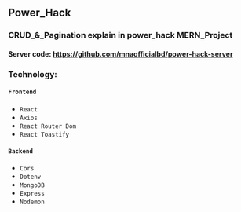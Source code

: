 ## Power_Hack
### CRUD_&_Pagination explain in power_hack MERN_Project
#### Server code: https://github.com/mnaofficialbd/power-hack-server
### Technology:

#### `Frontend`
- `React`
- `Axios`
- `React Router Dom`
- `React Toastify`

#### `Backend`
- `Cors`
- `Dotenv`
- `MongoDB`
- `Express`
- `Nodemon`